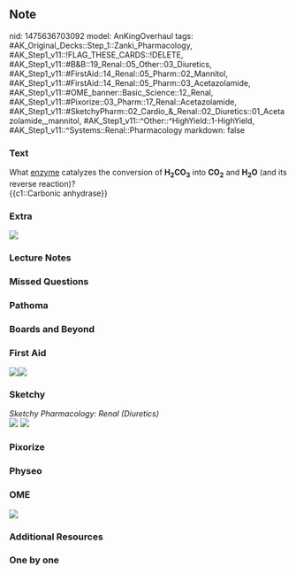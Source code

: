 ## Note
nid: 1475636703092
model: AnKingOverhaul
tags: #AK_Original_Decks::Step_1::Zanki_Pharmacology, #AK_Step1_v11::!FLAG_THESE_CARDS::!DELETE, #AK_Step1_v11::#B&B::19_Renal::05_Other::03_Diuretics, #AK_Step1_v11::#FirstAid::14_Renal::05_Pharm::02_Mannitol, #AK_Step1_v11::#FirstAid::14_Renal::05_Pharm::03_Acetazolamide, #AK_Step1_v11::#OME_banner::Basic_Science::12_Renal, #AK_Step1_v11::#Pixorize::03_Pharm::17_Renal::Acetazolamide, #AK_Step1_v11::#SketchyPharm::02_Cardio_&_Renal::02_Diuretics::01_Acetazolamide,_mannitol, #AK_Step1_v11::^Other::^HighYield::1-HighYield, #AK_Step1_v11::^Systems::Renal::Pharmacology
markdown: false

### Text
<div>
  What <u>enzyme</u> catalyzes the conversion of
  <b>H<sub>2</sub>CO<sub>3</sub></b> into <b>CO<sub>2</sub></b> and
  <b>H<sub>2</sub>O</b> (and its reverse reaction)?
</div>
<div>
  {{c1::Carbonic anhydrase}}
</div>

### Extra
<img src="paste-216706869887465.jpg">

### Lecture Notes


### Missed Questions


### Pathoma


### Boards and Beyond


### First Aid
<img src="paste-193866233806851.jpg"><img src=
"paste-195395242164227.jpg">

### Sketchy
<div>
  <i>Sketchy Pharmacology: Renal (Diuretics)</i>
</div><img src=
"Screen%20Shot%202019-09-15%20at%207.54.26%20PM.png"> <img src=
"Screen%20Shot%202019-09-17%20at%209.44.47%20AM.png">

### Pixorize


### Physeo


### OME
<div class="ome-widget">
  <a href="https://onlinemeded.org/spa/renal?ref=anki"><img src=
  "_OME_AnkiFlashcards_Topic_6.png"></a>
</div>

### Additional Resources


### One by one

